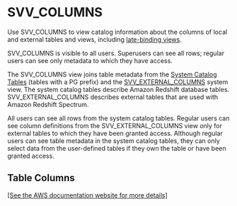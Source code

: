 # SVV\_COLUMNS<a name="r_SVV_COLUMNS"></a>

Use SVV\_COLUMNS to view catalog information about the columns of local and external tables and views, including [late\-binding views](r_CREATE_VIEW.md#r_CREATE_VIEW_late-binding-views)\.

SVV\_COLUMNS is visible to all users\. Superusers can see all rows; regular users can see only metadata to which they have access\. 

The SVV\_COLUMNS view joins table metadata from the [System Catalog Tables](c_intro_catalog_views.md) \(tables with a PG prefix\) and the [SVV\_EXTERNAL\_COLUMNS](r_SVV_EXTERNAL_COLUMNS.md) system view\. The system catalog tables describe Amazon Redshift database tables\. SVV\_EXTERNAL\_COLUMNS describes external tables that are used with Amazon Redshift Spectrum\. 

All users can see all rows from the system catalog tables\. Regular users can see column definitions from the SVV\_EXTERNAL\_COLUMNS view only for external tables to which they have been granted access\. Although regular users can see table metadata in the system catalog tables, they can only select data from the user\-defined tables if they own the table or have been granted access\. 

## Table Columns<a name="r_SVV_COLUMNS-table-columns"></a>

[\[See the AWS documentation website for more details\]](http://docs.aws.amazon.com/redshift/latest/dg/r_SVV_COLUMNS.html)